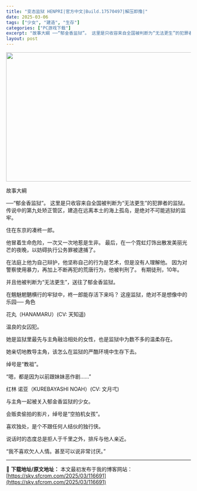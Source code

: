 ```yaml
---
title: "变态监狱 HENPRI|官方中文|Build.17570497|解压即撸|"
date: 2025-03-06
tags: ["少女", "建造", "生存"]
categories: ["PC游戏下载"]
excerpt: "故事大綱 ──“郁金香监狱”。 这里是只收容来自全国被判断为“无法更生”的犯罪者的监狱。 传说中的第九处矫正管区，建造在远离本土的海上孤岛，是绝对不可能逃狱的监牢。 住在东京的凑柊一郎。 他冒着生命危险，一次又一次地惹是生非。 最后，在一个霓虹灯饰出散发美丽光芒的夜晚，以妨碍执行公务罪被逮捕了。 在&hellip;"
layout: post
---
```


<img class="aligncenter size-full wp-image-116669" src="https://sky.sfcrom.com/wp-content/uploads/2025/03/2025030608123453.webp" alt="" width="616" height="353" />

故事大綱

──“郁金香监狱”。
这里是只收容来自全国被判断为“无法更生”的犯罪者的监狱。
传说中的第九处矫正管区，建造在远离本土的海上孤岛，是绝对不可能逃狱的监牢。

住在东京的凑柊一郎。

他冒着生命危险，一次又一次地惹是生非。
最后，在一个霓虹灯饰出散发美丽光芒的夜晚，以妨碍执行公务罪被逮捕了。

在法庭上他为自己辩护，他坚称自己的行为是艺术，但是没有人理解他。
因为对警察使用暴力，再加上不断再犯的荒唐行为，他被判刑了。
有期徒刑，10年。

并且他被判断为“无法更生”，送往了郁金香监狱。

在魑魅魍魉横行的牢狱中，柊一郎能存活下来吗？
这座监狱，绝对不是想像中的乐园──
角色

花丸（HANAMARU）(CV: 天知遥)

温良的女囚犯。

她是监狱里最先与主角融洽相处的女性，也是监狱中为数不多的温柔存在。

她亲切地教导主角，该怎么在监狱的严酷环境中生存下去。

绰号是“教祖”。

“嗯，都是因为以前跟妹妹恶作剧……”

红林 诺亚（KUREBAYASHI NOAH）(CV: 文月弌)

与主角一起被关入郁金香监狱的少女。

会贩卖偷拍的影片，绰号是“空拍机女孩”。

喜欢独处，是个不跟任何人结伙的独行侠。

说话时的态度总是拒人于千里之外，排斥与他人亲近。

“我不喜欢欠人人情。甚至可以说非常讨厌。”

---
📖 **下载地址/原文地址：** 本文最初发布于我的博客网站：[https://sky.sfcrom.com/2025/03/116691](https://sky.sfcrom.com/2025/03/116691)
